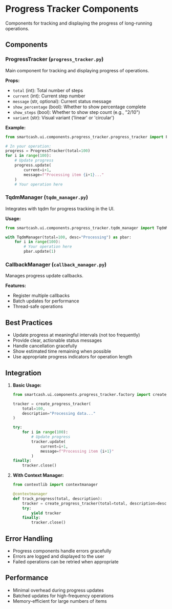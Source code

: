 # Progress Tracker Components

Components for tracking and displaying the progress of long-running operations.

## Components

### ProgressTracker (`progress_tracker.py`)
Main component for tracking and displaying progress of operations.

**Props:**
- `total` (int): Total number of steps
- `current` (int): Current step number
- `message` (str, optional): Current status message
- `show_percentage` (bool): Whether to show percentage complete
- `show_steps` (bool): Whether to show step count (e.g., "2/10")
- `variant` (str): Visual variant ('linear' or 'circular')

**Example:**
```python
from smartcash.ui.components.progress_tracker.progress_tracker import ProgressTracker

# In your operation:
progress = ProgressTracker(total=100)
for i in range(100):
    # Update progress
    progress.update(
        current=i+1,
        message=f"Processing item {i+1}..."
    )
    # Your operation here
```

### TqdmManager (`tqdm_manager.py`)
Integrates with tqdm for progress tracking in the UI.

**Usage:**
```python
from smartcash.ui.components.progress_tracker.tqdm_manager import TqdmManager

with TqdmManager(total=100, desc="Processing") as pbar:
    for i in range(100):
        # Your operation here
        pbar.update(1)
```

### CallbackManager (`callback_manager.py`)
Manages progress update callbacks.

**Features:**
- Register multiple callbacks
- Batch updates for performance
- Thread-safe operations

## Best Practices

- Update progress at meaningful intervals (not too frequently)
- Provide clear, actionable status messages
- Handle cancellation gracefully
- Show estimated time remaining when possible
- Use appropriate progress indicators for operation length

## Integration

1. **Basic Usage:**
   ```python
   from smartcash.ui.components.progress_tracker.factory import create_progress_tracker
   
   tracker = create_progress_tracker(
       total=100,
       description="Processing data..."
   )
   
   try:
       for i in range(100):
           # Update progress
           tracker.update(
               current=i+1,
               message=f"Processing item {i+1}"
           )
   finally:
       tracker.close()
   ```

2. **With Context Manager:**
   ```python
   from contextlib import contextmanager
   
   @contextmanager
   def track_progress(total, description):
       tracker = create_progress_tracker(total=total, description=description)
       try:
           yield tracker
       finally:
           tracker.close()
   ```

## Error Handling

- Progress components handle errors gracefully
- Errors are logged and displayed to the user
- Failed operations can be retried when appropriate

## Performance

- Minimal overhead during progress updates
- Batched updates for high-frequency operations
- Memory-efficient for large numbers of items
